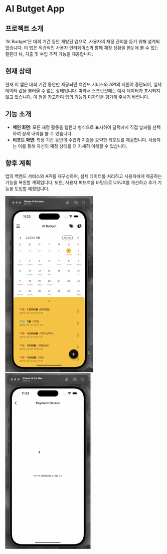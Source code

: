 # AI Butget App

## 프로젝트 소개

'AI Budget'은 대회 기간 동안 개발된 앱으로, 사용자의 재정 관리를 돕기 위해 설계되었습니다. 이 앱은 직관적인 사용자 인터페이스와 함께 재정 상황을 한눈에 볼 수 있는 캘린더 뷰, 지출 및 수입 추적 기능을 제공합니다.

## 현재 상태

현재 이 앱은 대회 기간 동안만 제공되던 백엔드 서비스와 API의 지원이 중단되어, 실제 데이터 값을 불러올 수 없는 상태입니다. 따라서 스크린샷에는 예시 데이터가 표시되지 않고 있습니다. 이 점을 참고하여 앱의 기능과 디자인을 평가해 주시기 바랍니다.

## 기능 소개

- **메인 화면**: 모든 재정 활동을 캘린더 형식으로 표시하여 달력에서 직접 날짜를 선택하여 상세 내역을 볼 수 있습니다.
- **리포트 화면**: 특정 기간 동안의 수입과 지출을 요약한 리포트를 제공합니다. 사용자는 이를 통해 자신의 재정 상태를 더 자세히 이해할 수 있습니다.

## 향후 계획

앱의 백엔드 서비스와 API를 재구성하여, 실제 데이터를 처리하고 사용자에게 제공하는 기능을 복원할 계획입니다. 또한, 사용자 피드백을 바탕으로 UI/UX를 개선하고 추가 기능을 도입할 예정입니다.

<img src="assets/images/AIbudget_main_screen.png" alt="AIbudget Main Screen" width="280">
<img src="assets/images/AIbudget_report_screen.png" alt="AIbudget Report Screen" width="272">

